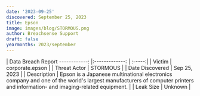 ```yaml
---
date: '2023-09-25'
discovered: September 25, 2023
title: Epson
image: images/blog/STORMOUS.png
author: Breachsense Support
draft: false
yearmonths: 2023/september
---
```



| Data Breach Report
------------:     |:-------------:    | :-----:|
| Victim      | corporate.epson      | 
| Threat Actor      | STORMOUS      | 
| Date Discovered      | Sep 25, 2023      | 
| Description      | Epson is a Japanese multinational electronics company and one of the world's largest manufacturers of computer printers and information- and imaging-related equipment.      | 
| Leak Size      | Unknown      | 

